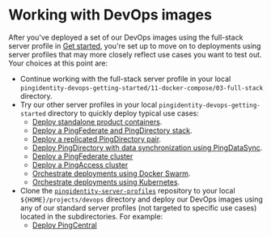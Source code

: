 # Working with DevOps images

After you've deployed a set of our DevOps images using the full-stack server profile in [Get started](getStarted.md), you're set up to move on to deployments using server profiles that may more closely reflect use cases you want to test out. Your choices at this point are:

* Continue working with the full-stack server profile in your local `pingidentity-devops-getting-started/11-docker-compose/03-full-stack` directory. 
* Try our other server profiles in your local `pingidentity-devops-getting-started` directory to quickly deploy typical use cases:
  * [Deploy standalone product containers](deployStandalone.md).
  * [Deploy a PingFederate and PingDirectory stack](deployCompose.md).
  * [Deploy a replicated PingDirectory pair](deployReplication.md).
  * [Deploy PingDirectory with data synchronization using PingDataSync](deploySync.md).
  * [Deploy a PingFederate cluster](docs/deployPfCluster.md)
  * [Deploy a PingAccess cluster](docs/deployPaCluster.md)
  * [Orchestrate deployments using Docker Swarm](deploySwarm.md).
  * [Orchestrate deployments using Kubernetes](deployKubernetes.md).
* Clone the [`pingidentity-server-profiles`](../../pingidentity-server-profiles) repository to your local `${HOME}/projects/devops` directory and deploy our DevOps images using any of our standard server profiles (not targeted to specific use cases) located in the subdirectories. For example:
  * [Deploy PingCentral](docs/deployPingCentral.md)

